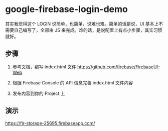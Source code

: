 # google-firebase-login-demo
其实我觉得这个 LOGIN 说简单，也简单，说难也难。简单的话是说，UI 
基本上不需要自己编写了，全部由 JS 来完成。难的话，是说配置上有点小步骤，其实习惯
就好。

## 步骤
1. 参考文档，编写 index.html 文件 
https://github.com/firebase/FirebaseUI-Web

2. 根据 Firebase Console 的 API 信息完善 index.html 文件内容
3. 发布内容到你的 Project 上

## 演示

https://fir-storage-25695.firebaseapp.com/